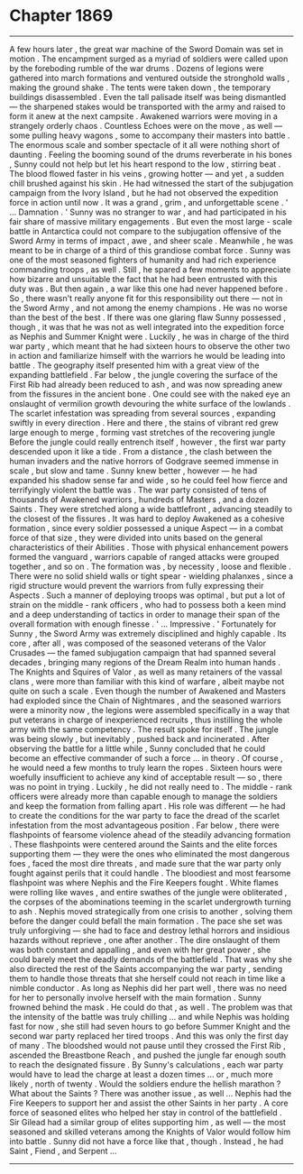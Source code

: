 
# Chapter 1869


---

A few hours later , the great war machine of the Sword Domain was set in motion . The encampment surged as a myriad of soldiers were called upon by the foreboding rumble of the war drums . Dozens of legions were gathered into march formations and ventured outside the stronghold walls , making the ground shake .
The tents were taken down , the temporary buildings disassembled . Even the tall palisade itself was being dismantled — the sharpened stakes would be transported with the army and raised to form it anew at the next campsite .
Awakened warriors were moving in a strangely orderly chaos . Countless Echoes were on the move , as well — some pulling heavy wagons , some to accompany their masters into battle . The enormous scale and somber spectacle of it all were nothing short of daunting .
Feeling the booming sound of the drums reverberate in his bones , Sunny could not help but let his heart respond to the low , stirring beat . The blood flowed faster in his veins , growing hotter — and yet , a sudden chill brushed against his skin .
He had witnessed the start of the subjugation campaign from the Ivory Island , but he had not observed the expedition force in action until now . It was a grand , grim , and unforgettable scene .
' ... Damnation . '
Sunny was no stranger to war , and had participated in his fair share of massive military engagements . But even the most large - scale battle in Antarctica could not compare to the subjugation offensive of the Sword Army in terms of impact , awe , and sheer scale .
Meanwhile , he was meant to be in charge of a third of this grandiose combat force . Sunny was one of the most seasoned fighters of humanity and had rich experience commanding troops , as well . Still , he spared a few moments to appreciate how bizarre and unsuitable the fact that he had been entrusted with this duty was .
But then again , a war like this one had never happened before . So , there wasn't really anyone fit for this responsibility out there — not in the Sword Army , and not among the enemy champions .
He was no worse than the best of the best .
If there was one glaring flaw Sunny possessed , though , it was that he was not as well integrated into the expedition force as Nephis and Summer Knight were . Luckily , he was in charge of the third war party , which meant that he had sixteen hours to observe the other two in action and familiarize himself with the warriors he would be leading into battle .
The geography itself presented him with a great view of the expanding battlefield . Far below , the jungle covering the surface of the First Rib had already been reduced to ash , and was now spreading anew from the fissures in the ancient bone . One could see with the naked eye an onslaught of vermilion growth devouring the white surface of the lowlands .
The scarlet infestation was spreading from several sources , expanding swiftly in every direction . Here and there , the stains of vibrant red grew large enough to merge , forming vast stretches of the recovering jungle
Before the jungle could really entrench itself , however , the first war party descended upon it like a tide .
From a distance , the clash between the human invaders and the native horrors of Godgrave seemed immense in scale , but slow and tame . Sunny knew better , however — he had expanded his shadow sense far and wide , so he could feel how fierce and terrifyingly violent the battle was .
The war party consisted of tens of thousands of Awakened warriors , hundreds of Masters , and a dozen Saints . They were stretched along a wide battlefront , advancing steadily to the closest of the fissures .
It was hard to deploy Awakened as a cohesive formation , since every soldier possessed a unique Aspect — in a combat force of that size , they were divided into units based on the general characteristics of their Abilities . Those with physical enhancement powers formed the vanguard , warriors capable of ranged attacks were grouped together , and so on .
The formation was , by necessity , loose and flexible . There were no solid shield walls or tight spear - wielding phalanxes , since a rigid structure would prevent the warriors from fully expressing their Aspects .
Such a manner of deploying troops was optimal , but put a lot of strain on the middle - rank officers , who had to possess both a keen mind and a deep understanding of tactics in order to manage their span of the overall formation with enough finesse .
' ... Impressive . '
Fortunately for Sunny , the Sword Army was extremely disciplined and highly capable . Its core , after all , was composed of the seasoned veterans of the Valor Crusades — the famed subjugation campaign that had spanned several decades , bringing many regions of the Dream Realm into human hands .
The Knights and Squires of Valor , as well as many retainers of the vassal clans , were more than familiar with this kind of warfare , albeit maybe not quite on such a scale .
Even though the number of Awakened and Masters had exploded since the Chain of Nightmares , and the seasoned warriors were a minority now , the legions were assembled specifically in a way that put veterans in charge of inexperienced recruits , thus instilling the whole army with the same competency .
The result spoke for itself . The jungle was being slowly , but inevitably , pushed back and incinerated .
After observing the battle for a little while , Sunny concluded that he could become an effective commander of such a force … in theory . Of course , he would need a few months to truly learn the ropes . Sixteen hours were woefully insufficient to achieve any kind of acceptable result — so , there was no point in trying .
Luckily , he did not really need to .
The middle - rank officers were already more than capable enough to manage the soldiers and keep the formation from falling apart . His role was different — he had to create the conditions for the war party to face the dread of the scarlet infestation from the most advantageous position .
Far below , there were flashpoints of fearsome violence ahead of the steadily advancing formation . These flashpoints were centered around the Saints and the elite forces supporting them — they were the ones who eliminated the most dangerous foes , faced the most dire threats , and made sure that the war party only fought against perils that it could handle .
The bloodiest and most fearsome flashpoint was where Nephis and the Fire Keepers fought . White flames were rolling like waves , and entire swathes of the jungle were obliterated , the corpses of the abominations teeming in the scarlet undergrowth turning to ash .
Nephis moved strategically from one crisis to another , solving them before the danger could befall the main formation . The pace she set was truly unforgiving — she had to face and destroy lethal horrors and insidious hazards without reprieve , one after another .
The dire onslaught of them was both constant and appalling , and even with her great power , she could barely meet the deadly demands of the battlefield . That was why she also directed the rest of the Saints accompanying the war party , sending them to handle those threats that she herself could not reach in time like a nimble conductor .
As long as Nephis did her part well , there was no need for her to personally involve herself with the main formation .
Sunny frowned behind the mask .
He could do that , as well . The problem was that the intensity of the battle was truly chilling … and while Nephis was holding fast for now , she still had seven hours to go before Summer Knight and the second war party replaced her tired troops .
And this was only the first day of many . The bloodshed would not pause until they crossed the First Rib , ascended the Breastbone Reach , and pushed the jungle far enough south to reach the designated fissure .
By Sunny's calculations , each war party would have to lead the charge at least a dozen times ... or , much more likely , north of twenty . Would the soldiers endure the hellish marathon ? What about the Saints ?
There was another issue , as well …
Nephis had the Fire Keepers to support her and assist the other Saints in her party . A core force of seasoned elites who helped her stay in control of the battlefield . Sir Gilead had a similar group of elites supporting him , as well — the most seasoned and skilled veterans among the Knights of Valor would follow him into battle .
Sunny did not have a force like that , though .
Instead , he had Saint , Fiend , and Serpent …

---

